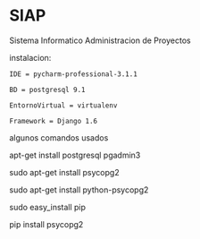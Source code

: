 SIAP
====

Sistema Informatico Administracion de Proyectos

instalacion:


    IDE = pycharm-professional-3.1.1

    BD = postgresql 9.1

    EntornoVirtual = virtualenv

    Framework = Django 1.6


algunos comandos usados

  apt-get install postgresql pgadmin3

  sudo apt-get install psycopg2

  sudo apt-get install python-psycopg2

  sudo easy_install pip

  pip install psycopg2

